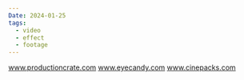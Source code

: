 ```yaml
---
Date: 2024-01-25
tags:
  - video
  - effect
  - footage
---
```

www.productioncrate.com
www.eyecandy.com
www.cinepacks.com